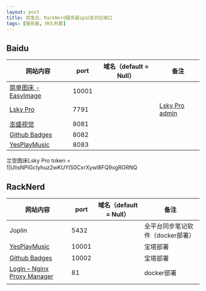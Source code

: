 ```yaml
---
layout: post
title: 百度云、RackNerd服务器ip以及对应端口
tags: [服务器, 持久积累]
---
```


## Baidu
| 网站内容                                        | port  | 域名（default = Null） | 备注 |
| ---------------------------------------------------- | -------- | ---------------------- | ---------------------------------------------------- |
| [简单图床 - EasyImage](http://106.12.151.226:10001/) | 10001 |                        |  |
| [Lsky Pro](http://106.12.151.226:7791/) | 7791 |                        | [Lsky Pro admin](http://106.12.151.226:7791/dashboard) |
| [澎盛视觉](http://106.12.151.226:8081/#/) | 8081 |                        |                        |
| [Github Badges](http://106.12.151.226:8082/#/) | 8082 | | |
| [YesPlayMusic](http://106.12.151.226:8083/) | 8083 | | |

兰空图床Lsky Pro token = 1|UIisNPIGcIyhuz2wKUYlS0CxrXywl8FQ9xgRORNQ




## RackNerd
| 网站内容                                                     | port  | 域名（default = Null） | 备注                             |
| ------------------------------------------------------------ | ----- | ---------------------- | -------------------------------- |
| Joplin                                                       | 5432  |                        | 全平台同步笔记软件（docker部署） |
| [YesPlayMusic](http://106.12.151.226:8083/)                  | 10001 |                        | 宝塔部署                         |
| [Github Badges](http://204.15.78.253:10002/)                 | 10002 |                        | 宝塔部署                         |
| [Login – Nginx Proxy Manager](http://204.15.78.253:81/login) | 81    |                        | docker部署                       |
|                                                              |       |                        |                                  |